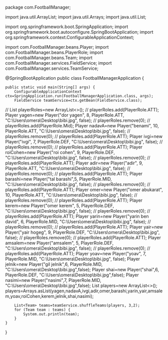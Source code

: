 package com.FootballManager;

import java.util.ArrayList;
import java.util.Arrays;
import java.util.List;

import org.springframework.boot.SpringApplication;
import org.springframework.boot.autoconfigure.SpringBootApplication;
import org.springframework.context.ConfigurableApplicationContext;

import com.FootballManager.beans.Player;
import com.FootballManager.beans.PlayerRole;
import com.FootballManager.beans.Team;
import com.FootballManager.services.FieldService;
import com.FootballManager.services.TeamService;

@SpringBootApplication
public class FootballManagerApplication {

	public static void main(String[] args) {
		ConfigurableApplicationContext ctx=SpringApplication.run(FootballManagerApplication.class, args);
		FieldService teamService=ctx.getBean(FieldService.class);
//		List<PlayerRole> playerRoles=new ArrayList<>();
//		playerRoles.add(PlayerRole.ATT);
		Player yagen=new Player("dor yagen", 8, PlayerRole.ATT, "C:\\Users\\omera\\Desktop\bibi.jpg", false);
//		playerRoles.remove(0);
//		playerRoles.add(PlayerRole.Mid);
		Player nadavA=new Player("benami", 10, PlayerRole.ATT, "C:\\Users\\omera\\Desktop\bibi.jpg", false);
//		playerRoles.remove(0);
//		playerRoles.add(PlayerRole.ATT);
		Player ivgi=new Player("ivgi", 7, PlayerRole.DEF, "C:\\Users\\omera\\Desktop\bibi.jpg", false);
//		playerRoles.remove(0);
//		playerRoles.add(PlayerRole.ATT);
		Player roiCohen=new Player("roi cohen", 9, PlayerRole.DEF, "C:\\Users\\omera\\Desktop\bibi.jpg", false);
//		playerRoles.remove(0);
//		playerRoles.add(PlayerRole.ATT);
		Player adir=new Player("adir", 9, PlayerRole.ATT, "C:\\Users\\omera\\Desktop\bibi.jpg", false);
//		playerRoles.remove(0);
//		playerRoles.add(PlayerRole.ATT);
		Player barashi=new Player("tal barashi",5, PlayerRole.MID, "C:\\Users\\omera\\Desktop\bibi.jpg", false);
//		playerRoles.remove(0);
//		playerRoles.add(PlayerRole.ATT);
		Player omer=new Player("omer abukarat", 10, PlayerRole.ATT, "C:\\Users\\omera\\Desktop\bibi.jpg", false);
//		playerRoles.remove(0);
//		playerRoles.add(PlayerRole.ATT);
		Player kerem=new Player("omer kerem", 5, PlayerRole.DEF, "C:\\Users\\omera\\Desktop\bibi.jpg", false);
//		playerRoles.remove(0);
//		playerRoles.add(PlayerRole.ATT);
		Player yarin=new Player("yarin ben david", 6, PlayerRole.MID, "C:\\Users\\omera\\Desktop\bibi.jpg", false);
//		playerRoles.remove(0);
//		playerRoles.add(PlayerRole.ATT);
		Player yair=new Player("yair hogeg", 9, PlayerRole.DEF, "C:\\Users\\omera\\Desktop\bibi.jpg", false);
//		playerRoles.remove(0);
//		playerRoles.add(PlayerRole.ATT);
		Player amsalem=new Player("amsalem", 5, PlayerRole.DEF, "C:\\Users\\omera\\Desktop\bibi.jpg", false);
//		playerRoles.remove(0);
//		playerRoles.add(PlayerRole.ATT);
		Player yoav=new Player("yoav", 7, PlayerRole.MID, "C:\\Users\\omera\\Desktop\bibi.jpg", false);
		Player jelnik=new Player("gil jelnik",6, PlayerRole.MID, "C:\\Users\\omera\\Desktop\bibi.jpg",false);
		Player shai=new Player("shai",6, PlayerRole.DEF, "C:\\Users\\omera\\Desktop\bibi.jpg",false);
		Player nasimi=new Player("nasimi",7, PlayerRole.MID, "C:\\Users\\omera\\Desktop\bibi.jpg",false);
		List<Player> players=new ArrayList<>();
		players=Arrays.asList(yagen,nadavA,ivgi,adir,omer,barashi,yarin,yair,amsalem,yoav,roiCohen,kerem,jelnik,shai,nasimi);
		
		List<Team> teams=teamService.shuffleTeams(players, 3,2);
		for (Team team : teams) {
			System.out.println(team);
		}
	}

}
